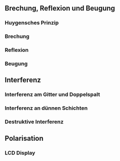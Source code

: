 ## Brechung, Reflexion und Beugung

### Huygensches Prinzip

### Brechung

### Reflexion

### Beugung

## Interferenz

### Interferenz am Gitter und Doppelspalt

### Interferenz an dünnen Schichten

### Destruktive Interferenz

## Polarisation

### LCD Display